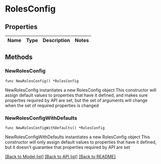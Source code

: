 # RolesConfig

## Properties

Name | Type | Description | Notes
------------ | ------------- | ------------- | -------------

## Methods

### NewRolesConfig

`func NewRolesConfig() *RolesConfig`

NewRolesConfig instantiates a new RolesConfig object
This constructor will assign default values to properties that have it defined,
and makes sure properties required by API are set, but the set of arguments
will change when the set of required properties is changed

### NewRolesConfigWithDefaults

`func NewRolesConfigWithDefaults() *RolesConfig`

NewRolesConfigWithDefaults instantiates a new RolesConfig object
This constructor will only assign default values to properties that have it defined,
but it doesn't guarantee that properties required by API are set


[[Back to Model list]](../README.md#documentation-for-models) [[Back to API list]](../README.md#documentation-for-api-endpoints) [[Back to README]](../README.md)



